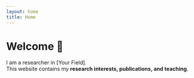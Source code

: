 ```yaml
---
layout: home
title: Home
---
```


# Welcome 👋

I am a researcher in [Your Field].  
This website contains my **research interests, publications, and teaching**.
